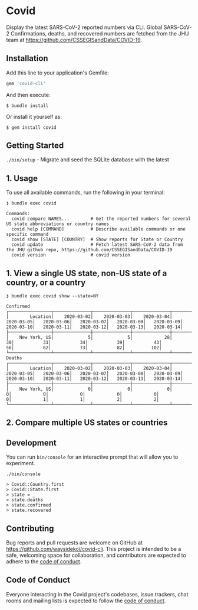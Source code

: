 # Covid

Display the latest SARS-CoV-2 reported numbers via CLI. Global SARS-CoV-2 Confirmations, deaths, and
recovered numbers are fetched from the JHU team at https://github.com/CSSEGISandData/COVID-19.

## Installation

Add this line to your application's Gemfile:

```ruby
gem 'covid-cli'
```

And then execute:

    $ bundle install

Or install it yourself as:

    $ gem install covid

## Getting Started

`./bin/setup` - Migrate and seed the SQLite database with the latest

## 1. Usage

To use all available commands, run the following in your terminal:
```
❯ bundle exec covid

Commands:
  covid compare NAMES...        # Get the reported numbers for several US state abbreviations or country names
  covid help [COMMAND]          # Describe available commands or one specific command
  covid show [STATE] [COUNTRY]  # Show reports for State or Country
  covid update                  # Fetch latest SARS-CoV-2 data from the JHU github repo, https://github.com/CSSEGISandData/COVID-19
  covid version                 # covid version
```

## 1. View a single US state, non-US state of a country, or a country
```
❯ bundle exec covid show --state=NY

Confirmed
┌────────────────┬──────────────┬──────────────┬──────────────┬──────────────┬─────────────┬─────────────┬─────────────┬─────────────┬─────────────┬─────────────┬─────────────┬─────────────┬─────────────┐
│        Location│    2020-03-02│    2020-03-03│    2020-03-04│    2020-03-05│   2020-03-06│   2020-03-07│   2020-03-08│   2020-03-09│   2020-03-10│   2020-03-11│   2020-03-12│   2020-03-13│   2020-03-14│
├────────────────┼──────────────┼──────────────┼──────────────┼──────────────┼─────────────┼─────────────┼─────────────┼─────────────┼─────────────┼─────────────┼─────────────┼─────────────┼─────────────┤
│    New York, US│             5│             5│            28│            30│           31│           34│           39│           43│           56│           62│           73│           82│          102│
└────────────────┴──────────────┴──────────────┴──────────────┴──────────────┴─────────────┴─────────────┴─────────────┴─────────────┴─────────────┴─────────────┴─────────────┴─────────────┴─────────────┘
Deaths
┌────────────────┬──────────────┬──────────────┬──────────────┬──────────────┬─────────────┬─────────────┬─────────────┬─────────────┬─────────────┬─────────────┬─────────────┬─────────────┬─────────────┐
│        Location│    2020-03-02│    2020-03-03│    2020-03-04│    2020-03-05│   2020-03-06│   2020-03-07│   2020-03-08│   2020-03-09│   2020-03-10│   2020-03-11│   2020-03-12│   2020-03-13│   2020-03-14│
├────────────────┼──────────────┼──────────────┼──────────────┼──────────────┼─────────────┼─────────────┼─────────────┼─────────────┼─────────────┼─────────────┼─────────────┼─────────────┼─────────────┤
│    New York, US│             0│             0│             0│             0│            0│            0│            0│            0│            0│            1│            1│            2│            2│
└────────────────┴──────────────┴──────────────┴──────────────┴──────────────┴─────────────┴─────────────┴─────────────┴─────────────┴─────────────┴─────────────┴─────────────┴─────────────┴─────────────┘
```

## 2. Compare multiple US states or countries

## Development
You can run `bin/console` for an interactive prompt that will allow you to experiment.
```
./bin/console
```
```
> Covid::Country.first
> Covid::State.first
> state = _
> state.deaths
> state.confirmed
> state.recovered
```

## Contributing

Bug reports and pull requests are welcome on GitHub at https://github.com/waysidekoi/covid-cli. This project is intended to be a safe, welcoming space for collaboration, and contributors are expected to adhere to the [code of conduct](https://github.com/waysidekoi/covid/blob/master/CODE_OF_CONDUCT.md).


## Code of Conduct

Everyone interacting in the Covid project's codebases, issue trackers, chat rooms and mailing lists is expected to follow the [code of conduct](https://github.com/waysidekoi/covid/blob/master/CODE_OF_CONDUCT.md).
